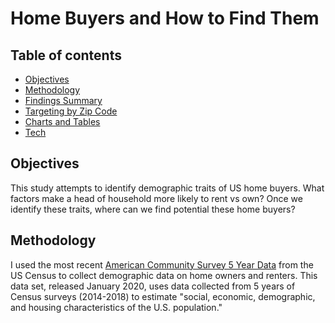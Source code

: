 # Home Buyers and How to Find Them

## Table of contents

* [Objectives](#Objectives)
* [Methodology](#Methodology)
* [Findings Summary](#Findings-Summary)
* [Targeting by Zip Code](#Targeting-by-Zip-Code)
* [Charts and Tables](#Charts-and-Tables)
* [Tech](#Tech)

## Objectives
This study attempts to identify demographic traits of US home buyers. What factors make a head of household more likely to rent vs own? Once we identify these traits, where can we find potential these home buyers?

## Methodology
I used the most recent [American Community Survey 5 Year Data](https://www.census.gov/data/developers/data-sets/acs-5year.html) from the US Census to collect demographic data on home owners and renters. This data set, released January 2020, uses data collected from 5 years of Census surveys (2014-2018) to estimate "social, economic, demographic, and housing characteristics of the U.S. population."

